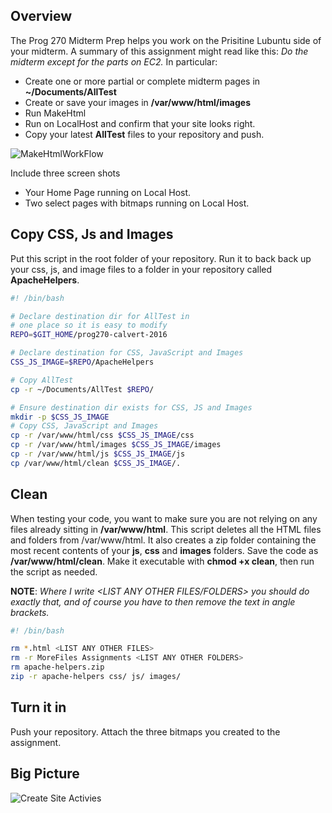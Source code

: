 ## Overview

The Prog 270 Midterm Prep helps you work on the Prisitine Lubuntu side of your midterm.
A summary of this assignment might read like this: *Do the midterm except for the parts on EC2.*
In particular:

- Create one or more partial or complete midterm pages in **~/Documents/AllTest**
- Create or save your images in **/var/www/html/images**
- Run MakeHtml
- Run on LocalHost and confirm that your site looks right.
- Copy your latest **AllTest** files to your repository and push.

![MakeHtmlWorkFlow](https://s3.amazonaws.com/bucket01.elvenware.com/images/make-html-work-flow.png)

Include three screen shots

- Your Home Page running on Local Host.
- Two select pages with bitmaps running on Local Host.

## Copy CSS, Js and Images

Put this script in the root folder of your repository. Run it to back back up
your css, js, and image files to a folder in your  repository called
**ApacheHelpers**.

```bash
#! /bin/bash

# Declare destination dir for AllTest in
# one place so it is easy to modify
REPO=$GIT_HOME/prog270-calvert-2016

# Declare destination for CSS, JavaScript and Images
CSS_JS_IMAGE=$REPO/ApacheHelpers

# Copy AllTest
cp -r ~/Documents/AllTest $REPO/

# Ensure destination dir exists for CSS, JS and Images
mkdir -p $CSS_JS_IMAGE
# Copy CSS, JavaScript and Images
cp -r /var/www/html/css $CSS_JS_IMAGE/css
cp -r /var/www/html/images $CSS_JS_IMAGE/images
cp -r /var/www/html/js $CSS_JS_IMAGE/js
cp /var/www/html/clean $CSS_JS_IMAGE/.
```

## Clean

When testing your code, you want to make sure you are not relying on any
files already sitting in **/var/www/html**. This script deletes all the
HTML files and folders from /var/www/html. It also creates a zip folder
containing the most recent contents of your **js**, **css** and **images**
folders. Save the code as **/var/www/html/clean**. Make it executable with
**chmod +x clean**, then run the script as needed.

**NOTE**: *Where I write <LIST ANY OTHER FILES/FOLDERS> you should do exactly
that, and of course you have to then remove the text in angle brackets.*

```bash
#! /bin/bash

rm *.html <LIST ANY OTHER FILES>
rm -r MoreFiles Assignments <LIST ANY OTHER FOLDERS>
rm apache-helpers.zip
zip -r apache-helpers css/ js/ images/
```

## Turn it in

Push your repository. Attach the three bitmaps you created to the assignment.

## Big Picture

![Create Site Activies](https://s3.amazonaws.com/bucket01.elvenware.com/images/create-web-site-activities.png)

